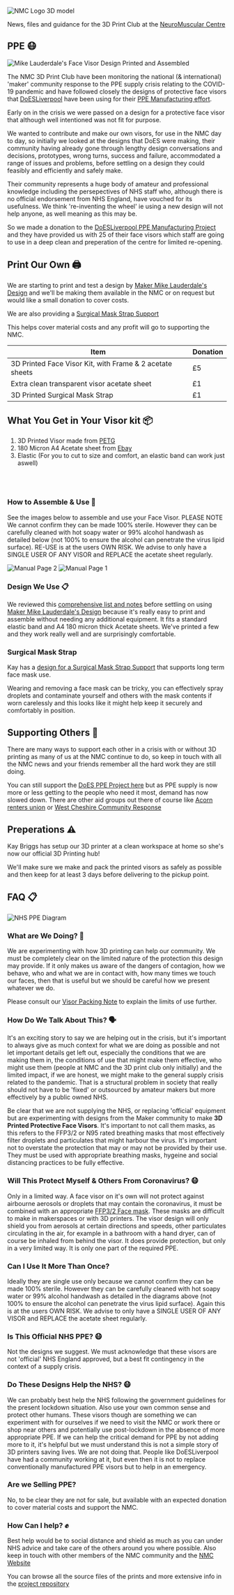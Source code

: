 
![NMC Logo 3D model](images/NMC.png)

News, files and guidance for the 3D Print Club at the [NeuroMuscular Centre](http://www.nmcentre.com/)


## PPE 😷

![Mike Lauderdale's Face Visor Design Printed and Assembled](images/face-visor-main-image.png)

The NMC 3D Print Club have been monitoring the national (& international) 'maker' community response to the PPE supply crisis relating to the COVID-19 pandemic and have followed closely the designs of protective face visors that [DoESLiverpool](https://doesliverpool.com) have been using for their [PPE Manufacturing effort](https://ppe.doesliverpool.com/).

Early on in the crisis we were passed on a design for a protective face visor that although well intentioned was not fit for purpose.

We wanted to contribute and make our own visors, for use in the NMC day to day, so initially we looked at the designs that DoES were making, their community having already gone through lengthy design conversations and decisions, prototypes, wrong turns, success and failure, accommodated a range of issues and problems, before settling on a design they could feasibly and efficiently and safely make. 

Their community represents a huge body of amateur and professional knowledge including the persepectives of NHS staff who, although there is no official endorsement from NHS England, have vouched for its usefulness. We think 're-inventing the wheel' ie using a new design will not help anyone, as well meaning as this may be.

So we made a donation to the [DoESLiverpool PPE Manufacturing Project](https://ppe.doesliverpool.com/) and they have provided us with 25 of their face visors which staff are going to use in a deep clean and preperation of the centre for limited re-opening.

## Print Our Own 🖨️

We are starting to print and test a design by [Maker Mike Lauderdale's Design](https://www.thingiverse.com/thing:4253904/) and we'll be making them available in the NMC or on request but would like a small donation to cover costs. 

We are also providing a [Surgical Mask Strap Support](#surgical-mask-strap)

This helps cover material costs and any profit will go to supporting the NMC.

Item|Donation
---|---
3D Printed Face Visor Kit, with Frame & 2 acetate sheets|£5
Extra clean transparent visor acetate sheet|£1
3D Printed Surgical Mask Strap|£1



## What You Get in Your Visor kit 📦 

 1. 3D Printed Visor made from [PETG](https://prusament.com/media/2020/01/PETG_TechSheet_ENG.pdf)
 1. 180 Micron A4 Acetate sheet from [Ebay](https://www.ebay.co.uk/itm/25-x-A4-Transparent-Acetate-180-Micron-Clear-PVC-Sheets/353057356757)
 1. Elastic (For you to cut to size and comfort, an elastic band can work just aswell)
<p>
<br>
<br>

### How to Assemble & Use 🔧

See the images below to assemble and use your Face Visor. PLEASE NOTE We cannot confirm they can be made 100% sterile. However they can be carefully cleaned with hot soapy water or 99% alcohol handwash as detailed below (not 100% to ensure the alcohol can penetrate the virus lipid surface). RE-USE is at the users OWN RISK. We advise to only have a SINGLE USER OF ANY VISOR and REPLACE the acetate sheet regularly.

![Manual Page 2](images/Assembly2.png)
![Manual Page 1](images/Assembly1.png)

### Design We Use 📋

We reviewed this [comprehensive list and notes](https://github.com/DoESLiverpool/covid19/blob/master/FaceShield.md) before settling on using [Maker Mike Lauderdale's Design](https://www.thingiverse.com/thing:4253904/) because it's really easy to print and assemble without needing any additional equipment. It fits a standard elastic band and A4 180 micron thick Acetate sheets. We've printed a few and they work really well and are surprisingly comfortable.

### Surgical Mask Strap

Kay has a [design for a Surgical Mask Strap Support](https://www.thingiverse.com/thing:4202906) that supports long term face mask use. 

Wearing and removing a face mask can be tricky, you can effectively spray droplets and contaminate yourself and others with the mask contents if worn carelessly and this looks like it might help keep it securely and comfortably in position.


## Supporting Others 👋

There are many ways to support each other in a crisis with or without 3D printing as many of us at the NMC continue to do, so keep in touch with all the NMC news and your friends remember all the hard work they are still doing.

You can still support the [DoES PPE Project here](https://www.gofundme.com/f/get-visors-into-the-hands-of-healthcare-workers) but as PPE supply is now more or less getting to the people who need it most, demand has now slowed down. There are other aid groups out there of course like [Acorn renters union](https://acorntheunion.org.uk/corona/) or [West Cheshire Community Response](https://winsford.gov.uk/3706-2/)


## Preperations ⚠️

Kay Briggs has setup our 3D printer at a clean workspace at home so she's now our official 3D Printing hub!

We'll make sure we make and pack the printed visors as safely as possible and then keep for at least 3 days before delivering to the pickup point.


## FAQ 📋

![NHS PPE Diagram](images/ppe-diagram2.png)

### What are We Doing? 🔧

We are experimenting with how 3D printing can help our community. We must be completely clear on the limited nature of the protection this design may provide. If it only makes us aware of the dangers of contagion, how we behave, who and what we are in contact with, how many times we touch our faces, then that is useful but we should be careful how we present whatever we do.

Please consult our [Visor Packing Note](https://github.com/cheapjack/NMC3DPrintClub/blob/master/covid19/Visor_Packing_Slip.md) to explain the limits of use further.

### How Do We Talk About This? 🗣️

It's an exciting story to say we are helping out in the crisis, but it's important to always give as much context for what we are doing as possible and not let important details get left out, especially the conditions that we are making them in, the conditions of use that might make them effective, who might use them (people at NMC and the 3D print club only initially) and the limited impact, if we are honest, we might make to the general supply crisis related to the pandemic. That is a structural problem in society that really should not have to be 'fixed' or outsourced by amateur makers but more effectively by a public owned NHS.

Be clear that we are not supplying the NHS, or replacing 'official' equipment but are experimenting with designs from the Maker community to make **3D Printed Protective Face Visors**. It's important to not call them masks, as this refers to the FFP3/2 or N95 rated breathing masks that most effectively filter droplets and particulates that might harbour the virus. It's important not to overstate the protection that may or may not be provided by their use. They must be used with appropriate breathing masks, hygeine and social distancing practices to be fully effective.


### Will This Protect Myself & Others From Coronavirus? 😷

Only in a limited way. A face visor on it's own will not protect against airbourne aerosols or droplets that may contain the coronavirus, it must be combined with an appropriate [FFP3/2 Face mask](https://www.3m.co.uk/3M/en_GB/company-uk/3m-products/~/3M-Disposable-Respirators-8300-Series/). These masks are difficult to make in makerspaces or with 3D printers. The visor design will only shield you from aerosols at certain directions and speeds, other particulates circulating in the air, for example in a bathroom with a hand dryer, can of course be inhaled from behind the visor. It does provide protection, but only in a very limited way. It is only one part of the required PPE.

### Can I Use It More Than Once? 

 Ideally they are single use only because we cannot confirm they can be made 100% sterile. However they can be carefully cleaned with hot soapy water or 99% alcohol handwash as detailed in the diagrams above (not 100% to ensure the alcohol can penetrate the virus lipid surface). Again this is at the users OWN RISK. We advise to only have a SINGLE USER OF ANY VISOR and REPLACE the acetate sheet regularly.

### Is This Official NHS PPE? 😷

 Not the designs we suggest. We must acknowledge that these visors are not 'official' NHS England approved, but a best fit contingency in the context of a supply crisis.

### Do These Designs Help the NHS? 😷

 We can probably best help the NHS following the government guidelines for the present lockdown situation. Also use your own common sense and protect other humans. These visors though are something we can experiment with for ourselves if we need to visit the NMC or work there or shop near others and potentially use post-lockdown in the absence of more appropriate PPE. If we can help the critical demand for PPE by not adding more to it, it's helpful but we must understand this is not a simple story of 3D printers saving lives. We are not doing that. People like DoESLiverpool have had a community working at it, but even then it is not to replace conventionally manufactured PPE visors but to help in an emergency.

### Are we Selling PPE?

No, to be clear they are not for sale, but available with an expected donation to cover material costs and support the NMC.

### How Can I help? ✊

Best help would be to social distance and shield as much as you can under NHS advice and take care of the others around you where possible. Also keep in touch with other members of the NMC community and the [NMC Website](http://www.nmcentre.com/)

You can browse all the source files of the prints and more extensive info in the [project repository](https://github.com/cheapjack/NMC3DPrintClub)


